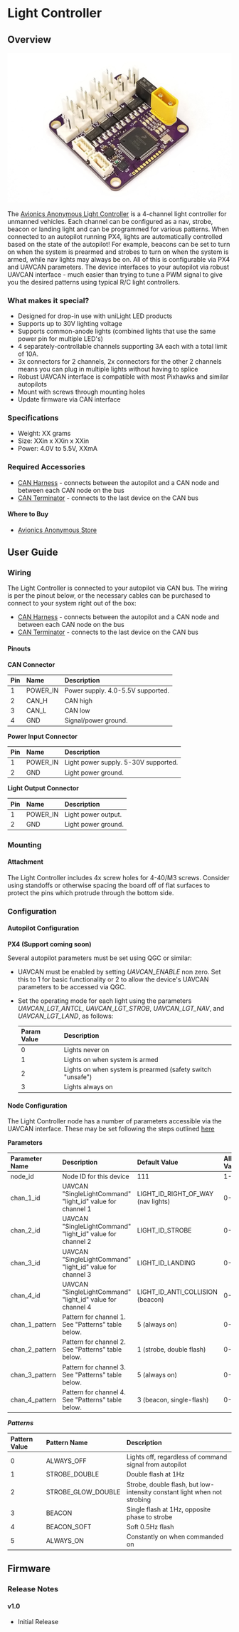 # Light Controller

## Overview

![Light Controller](../.gitbook/assets/lightcontroller.png)

The [Avionics Anonymous Light Controller](https://www.avionicsanonymous.com/product-page/uavcan-light-controller) is a 4-channel light controller for unmanned vehicles. Each channel can be configured as a nav, strobe, beacon or landing light and can be programmed for various patterns. When connected to an autopilot running PX4, lights are automatically controlled based on the state of the autopilot! For example, beacons can be set to turn on when the system is prearmed and strobes to turn on when the system is armed, while nav lights may always be on. All of this is configurable via PX4 and UAVCAN parameters. The device interfaces to your autopilot via robust UAVCAN interface - much easier than trying to tune a PWM signal to give you the desired patterns using typical R/C light controllers.

### What makes it special?

* Designed for drop-in use with uniLight LED products
* Supports up to 30V lighting voltage
* Supports common-anode lights \(combined lights that use the same power pin for multiple LED's\)
* 4 separately-controllable channels supporting 3A each with a total limit of 10A.
* 3x connectors for 2 channels, 2x connectors for the other 2 channels means you can plug in multiple lights without having to splice
* Robust UAVCAN interface is compatible with most Pixhawks and similar autopilots
* Mount with screws through mounting holes
* Update firmware via CAN interface

### Specifications

* Weight: XX grams  
* Size: XXin x XXin x XXin  
* Power: 4.0V to 5.5V, XXmA  

### Required Accessories

* [CAN Harness](https://www.avionicsanonymous.com/product-page/uavcan-interconnect-cable) - connects between the autopilot and a CAN node and between each CAN node on the bus
* [CAN Terminator](https://www.avionicsanonymous.com/product-page/uavcan-terminator) - connects to the last device on the CAN bus

#### Where to Buy

* [Avionics Anonymous Store](https://www.avionicsanonymous.com/product-page/uavcan-light-controller)

## User Guide

### Wiring

The Light Controller is connected to your autopilot via CAN bus. The wiring is per the pinout below, or the necessary cables can be purchased to connect to your system right out of the box:

* [CAN Harness](https://www.avionicsanonymous.com/product-page/uavcan-interconnect-cable) - connects between the autopilot and a CAN node and between each CAN node on the bus
* [CAN Terminator](https://www.avionicsanonymous.com/product-page/uavcan-terminator) - connects to the last device on the CAN bus

#### Pinouts

**CAN Connector**

| Pin | Name | Description |
| :--- | :--- | :--- |
| 1 | POWER\_IN | Power supply. 4.0-5.5V supported. |
| 2 | CAN\_H | CAN high |
| 3 | CAN\_L | CAN low |
| 4 | GND | Signal/power ground. |

**Power Input Connector**

| Pin | Name | Description |
| :--- | :--- | :--- |
| 1 | POWER\_IN | Light power supply. 5-30V supported. |
| 2 | GND | Light power ground. |

**Light Output Connector**

| Pin | Name | Description |
| :--- | :--- | :--- |
| 1 | POWER\_IN | Light power output. |
| 2 | GND | Light power ground. |

### Mounting

#### Attachment

The Light Controller includes 4x screw holes for 4-40/M3 screws. Consider using standoffs or otherwise spacing the board off of flat surfaces to protect the pins which protrude through the bottom side.

### Configuration

#### Autopilot Configuration

**PX4 \(Support coming soon\)**

Several autopilot parameters must be set using QGC or similar:

* UAVCAN must be enabled by setting _UAVCAN\_ENABLE_ non zero. Set this to 1 for basic functionality or 2 to allow the device's UAVCAN parameters to be accessed via QGC.
* Set the operating mode for each light using the parameters _UAVCAN\_LGT\_ANTCL_, _UAVCAN\_LGT\_STROB_, _UAVCAN\_LGT\_NAV_, and _UAVCAN\_LGT\_LAND_, as follows:

  | Param Value | Description |
  | :--- | :--- |
  | 0 | Lights never on |
  | 1 | Lights on when system is armed |
  | 2 | Lights on when system is prearmed \(safety switch "unsafe"\) |
  | 3 | Lights always on |

#### Node Configuration

The Light Controller node has a number of parameters accessible via the UAVCAN interface. These may be set following the steps outlined [here](../general/parameters.md)

**Parameters**

| Parameter Name | Description | Default Value | Allowable Values |
| :--- | :--- | :--- | :--- |
| node\_id | Node ID for this device | 111 | 1-125 |
| chan\_1\_id | UAVCAN "SingleLightCommand" "light\_id" value for channel 1 | LIGHT\_ID\_RIGHT\_OF\_WAY \(nav lights\) | 0-255 |
| chan\_2\_id | UAVCAN "SingleLightCommand" "light\_id" value for channel 2 | LIGHT\_ID\_STROBE | 0-255 |
| chan\_3\_id | UAVCAN "SingleLightCommand" "light\_id" value for channel 3 | LIGHT\_ID\_LANDING | 0-255 |
| chan\_4\_id | UAVCAN "SingleLightCommand" "light\_id" value for channel 4 | LIGHT\_ID\_ANTI\_COLLISION \(beacon\) | 0-255 |
| chan\_1\_pattern | Pattern for channel 1. See "Patterns" table below. | 5 \(always on\) | 0-255 |
| chan\_2\_pattern | Pattern for channel 2. See "Patterns" table below. | 1 \(strobe, double flash\) | 0-255 |
| chan\_3\_pattern | Pattern for channel 3. See "Patterns" table below. | 5 \(always on\) | 0-255 |
| chan\_4\_pattern | Pattern for channel 4. See "Patterns" table below. | 3 \(beacon, single-flash\) | 0-255 |

_**Patterns**_

| Pattern Value | Pattern Name | Description |
| :--- | :--- | :--- |
| 0 | ALWAYS\_OFF | Lights off, regardless of command signal from autopilot |
| 1 | STROBE\_DOUBLE | Double flash at 1Hz |
| 2 | STROBE\_GLOW\_DOUBLE | Strobe, double flash, but low-intensity constant light when not strobing |
| 3 | BEACON | Single flash at 1Hz, opposite phase to strobe |
| 4 | BEACON\_SOFT | Soft 0.5Hz flash |
| 5 | ALWAYS\_ON | Constantly on when commanded on |

## Firmware

### Release Notes

#### v1.0

* Initial Release

